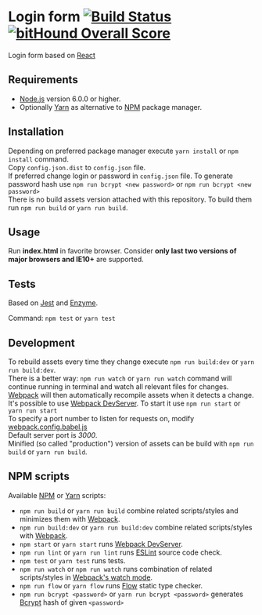 # Login form [![Build Status](https://travis-ci.org/dawid-drelichowski/login-form.svg?branch=master)](https://travis-ci.org/dawid-drelichowski/login-form) [![bitHound Overall Score](https://www.bithound.io/github/dawid-drelichowski/login-form/badges/score.svg)](https://www.bithound.io/github/dawid-drelichowski/login-form)
Login form based on [React](https://facebook.github.io/react/)

## Requirements

* [Node.js](https://nodejs.org/) version 6.0.0 or higher.
* Optionally [Yarn](https://yarnpkg.com/lang/en/) as alternative to [NPM](https://www.npmjs.com/) package manager.

## Installation

Depending on preferred package manager execute `yarn install` or `npm install` command.  
Copy `config.json.dist` to `config.json` file.  
If preferred change login or password in `config.json` file. To generate password hash use `npm run bcrypt <new password>` or `npm run bcrypt <new password>`  
There is no build assets version attached with this repository. To build them run `npm run build` or `yarn run build`.  

## Usage

Run **index.html** in favorite browser. Consider **only last two versions of major browsers and IE10+** are supported.

## Tests

Based on [Jest](https://facebook.github.io/jest/) and [Enzyme](https://github.com/airbnb/enzyme).

Command: `npm test` or `yarn test`

## Development

To rebuild assets every time they change execute `npm run build:dev` or `yarn run build:dev`.  
There is a better way: `npm run watch` or `yarn run watch` command will continue running in terminal and watch all relevant files for changes.  
[Webpack](https://webpack.js.org/) will then automatically recompile assets when it detects a change.  
It's possible to use [Webpack DevServer](https://webpack.js.org/configuration/dev-server/). To start it use `npm run start` or `yarn run start`  
To specify a port number to listen for requests on, modify [webpack.config.babel.js](dawid-drelichowski/login-form/blob/master/webpack.config.babel.js)  
Default server port is *3000*.  
Minified (so called "production") version of assets can be build with `npm run build` or `yarn run build`.

## NPM scripts

Available [NPM](https://www.npmjs.com/) or [Yarn](https://yarnpkg.com/lang/en/) scripts:

* `npm run build` or `yarn run build` combine related scripts/styles and minimizes them with [Webpack](https://webpack.js.org/).
* `npm run build:dev` or `yarn run build:dev` combine related scripts/styles with [Webpack](https://webpack.js.org/).
* `npm start` or `yarn start` runs [Webpack DevServer](https://webpack.js.org/configuration/dev-server/).
* `npm run lint` or `yarn run lint` runs [ESLint](http://eslint.org/) source code check.
* `npm test` or `yarn test` runs tests.
* `npm run watch` or `npm run watch` runs combination of related scripts/styles in [Webpack's watch mode](https://webpack.js.org/api/cli/#watch-options).
* `npm run flow` or `yarn flow` runs [Flow](https://flow.org/) static type checker.
* `npm run bcrypt <password>` or `yarn run bcrypt <password>` generates [Bcrypt](https://en.wikipedia.org/wiki/Bcrypt) hash of given `<password>`
